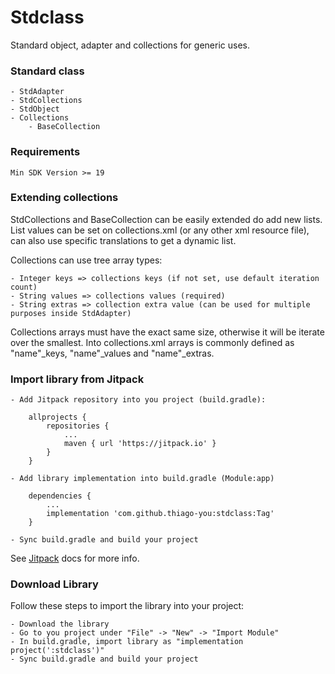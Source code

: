# Stdclass
Standard object, adapter and collections for generic uses.

### Standard class
    - StdAdapter
    - StdCollections
    - StdObject
    - Collections
        - BaseCollection

### Requirements
    Min SDK Version >= 19

### Extending collections
StdCollections and BaseCollection can be easily extended do add new lists. List values can be set on collections.xml (or any other xml resource file), can also use specific translations to get a dynamic list.

Collections can use tree array types:

    - Integer keys => collections keys (if not set, use default iteration count)
    - String values => collections values (required)
    - String extras => collection extra value (can be used for multiple purposes inside StdAdapter)

Collections arrays must have the exact same size, otherwise it will be iterate over the smallest. Into collections.xml arrays is commonly defined as "name"_keys, "name"_values and "name"_extras.

### Import library from Jitpack
    - Add Jitpack repository into you project (build.gradle):

        allprojects {
            repositories {
                ...
                maven { url 'https://jitpack.io' }
            }
        }

    - Add library implementation into build.gradle (Module:app)

        dependencies {
            ...
            implementation 'com.github.thiago-you:stdclass:Tag'
        }

    - Sync build.gradle and build your project

See [Jitpack](https://jitpack.io/docs/) docs for more info.

### Download Library
Follow these steps to import the library into your project:

    - Download the library
    - Go to you project under "File" -> "New" -> "Import Module"
    - In build.gradle, import library as "implementation project(':stdclass')"
    - Sync build.gradle and build your project
